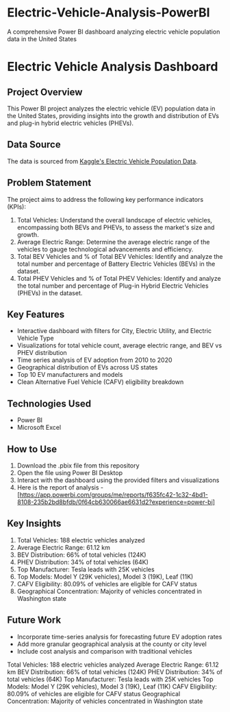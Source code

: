 # Electric-Vehicle-Analysis-PowerBI
A comprehensive Power BI dashboard analyzing electric vehicle population data in the United States

# Electric Vehicle Analysis Dashboard

## Project Overview
This Power BI project analyzes the electric vehicle (EV) population data in the United States, providing insights into the growth and distribution of EVs and plug-in hybrid electric vehicles (PHEVs).

## Data Source
The data is sourced from [Kaggle's Electric Vehicle Population Data](https://www.kaggle.com/datasets/ratikkakkar/electric-vehicle-population-data).

## Problem Statement
The project aims to address the following key performance indicators (KPIs):

1. Total Vehicles: Understand the overall landscape of electric vehicles, encompassing both BEVs and PHEVs, to assess the market's size and growth.
2. Average Electric Range: Determine the average electric range of the vehicles to gauge technological advancements and efficiency.
3. Total BEV Vehicles and % of Total BEV Vehicles: Identify and analyze the total number and percentage of Battery Electric Vehicles (BEVs) in the dataset.
4. Total PHEV Vehicles and % of Total PHEV Vehicles: Identify and analyze the total number and percentage of Plug-in Hybrid Electric Vehicles (PHEVs) in the dataset.

## Key Features
- Interactive dashboard with filters for City, Electric Utility, and Electric Vehicle Type
- Visualizations for total vehicle count, average electric range, and BEV vs PHEV distribution
- Time series analysis of EV adoption from 2010 to 2020
- Geographical distribution of EVs across US states
- Top 10 EV manufacturers and models
- Clean Alternative Fuel Vehicle (CAFV) eligibility breakdown

## Technologies Used
- Power BI
- Microsoft Excel

## How to Use
1. Download the .pbix file from this repository
2. Open the file using Power BI Desktop
3. Interact with the dashboard using the provided filters and visualizations
4. Here is the report of analysis - [https://app.powerbi.com/groups/me/reports/f635fc42-1c32-4bd1-8108-235b2bd8bfdb/0f64cb630066ae6631d2?experience=power-bi]

## Key Insights
1. Total Vehicles: 188 electric vehicles analyzed
2. Average Electric Range: 61.12 km
3. BEV Distribution: 66% of total vehicles (124K)
4. PHEV Distribution: 34% of total vehicles (64K)
5. Top Manufacturer: Tesla leads with 25K vehicles
6. Top Models: Model Y (29K vehicles), Model 3 (19K), Leaf (11K)
7. CAFV Eligibility: 80.09% of vehicles are eligible for CAFV status
8. Geographical Concentration: Majority of vehicles concentrated in Washington state

## Future Work
- Incorporate time-series analysis for forecasting future EV adoption rates
- Add more granular geographical analysis at the county or city level
- Include cost analysis and comparison with traditional vehicles

Total Vehicles: 188 electric vehicles analyzed
Average Electric Range: 61.12 km
BEV Distribution: 66% of total vehicles (124K)
PHEV Distribution: 34% of total vehicles (64K)
Top Manufacturer: Tesla leads with 25K vehicles
Top Models: Model Y (29K vehicles), Model 3 (19K), Leaf (11K)
CAFV Eligibility: 80.09% of vehicles are eligible for CAFV status
Geographical Concentration: Majority of vehicles concentrated in Washington state
